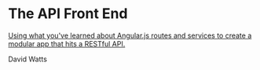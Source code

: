 # The API Front End

[Using what you've learned about Angular.js routes and services to create a modular app that hits a RESTful API.](http://www.vikingcodeschool.com)

David Watts
